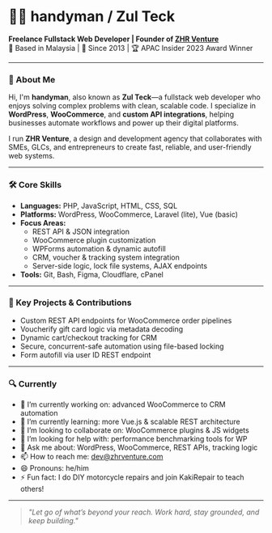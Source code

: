 # 👨‍💻 handyman / Zul Teck  
**Freelance Fullstack Web Developer | Founder of [ZHR Venture](https://www.zhrventure.com)**  
📍 Based in Malaysia | 💼 Since 2013 | 🏆 APAC Insider 2023 Award Winner  

---

### 🚀 About Me

Hi, I'm **handyman**, also known as **Zul Teck**—a fullstack web developer who enjoys solving complex problems with clean, scalable code. I specialize in **WordPress**, **WooCommerce**, and **custom API integrations**, helping businesses automate workflows and power up their digital platforms.

I run **ZHR Venture**, a design and development agency that collaborates with SMEs, GLCs, and entrepreneurs to create fast, reliable, and user-friendly web systems.

---

### 🛠 Core Skills

- **Languages:** PHP, JavaScript, HTML, CSS, SQL  
- **Platforms:** WordPress, WooCommerce, Laravel (lite), Vue (basic)  
- **Focus Areas:**  
  - REST API & JSON integration  
  - WooCommerce plugin customization  
  - WPForms automation & dynamic autofill  
  - CRM, voucher & tracking system integration  
  - Server-side logic, lock file systems, AJAX endpoints  
- **Tools:** Git, Bash, Figma, Cloudflare, cPanel

---

### 🧩 Key Projects & Contributions

- Custom REST API endpoints for WooCommerce order pipelines  
- Voucherify gift card logic via metadata decoding  
- Dynamic cart/checkout tracking for CRM 
- Secure, concurrent-safe automation using file-based locking  
- Form autofill via user ID REST endpoint 

---

### 🔍 Currently

- 🔭 I’m currently working on: advanced WooCommerce to CRM automation  
- 🌱 I’m currently learning: more Vue.js & scalable REST architecture  
- 👯 I’m looking to collaborate on: WooCommerce plugins & JS widgets  
- 🤔 I’m looking for help with: performance benchmarking tools for WP  
- 💬 Ask me about: WordPress, WooCommerce, REST APIs, tracking logic  
- 📫 How to reach me: [dev@zhrventure.com](mailto:dev@zhrventure.com)  
- 😄 Pronouns: he/him  
- ⚡ Fun fact: I do DIY motorcycle repairs and join KakiRepair to teach others!

---

> *"Let go of what’s beyond your reach. Work hard, stay grounded, and keep building."*
